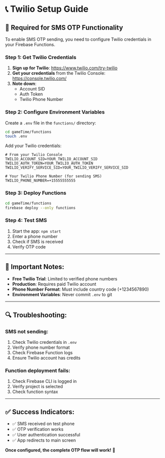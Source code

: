 # 📞 Twilio Setup Guide

## 🔧 **Required for SMS OTP Functionality**

To enable SMS OTP sending, you need to configure Twilio credentials in your Firebase Functions.

### **Step 1: Get Twilio Credentials**

1. **Sign up for Twilio**: https://www.twilio.com/try-twilio
2. **Get your credentials** from the Twilio Console: https://console.twilio.com/
3. **Note down**:
   - Account SID
   - Auth Token
   - Twilio Phone Number

### **Step 2: Configure Environment Variables**

Create a `.env` file in the `functions/` directory:

```bash
cd gameTime/functions
touch .env
```

Add your Twilio credentials:

```env
# From your Twilio Console
TWILIO_ACCOUNT_SID=YOUR_TWILIO_ACCOUNT_SID
TWILIO_AUTH_TOKEN=YOUR_TWILIO_AUTH_TOKEN
TWILIO_VERIFY_SERVICE_SID=YOUR_TWILIO_VERIFY_SERVICE_SID

# Your Twilio Phone Number (for sending SMS)
TWILIO_PHONE_NUMBER=+15555555555
```

### **Step 3: Deploy Functions**

```bash
cd gameTime/functions
firebase deploy --only functions
```

### **Step 4: Test SMS**

1. Start the app: `npm start`
2. Enter a phone number
3. Check if SMS is received
4. Verify OTP code

---

## 🚨 **Important Notes:**

- **Free Twilio Trial**: Limited to verified phone numbers
- **Production**: Requires paid Twilio account
- **Phone Number Format**: Must include country code (+1234567890)
- **Environment Variables**: Never commit `.env` to git

---

## 🔍 **Troubleshooting:**

### **SMS not sending:**
1. Check Twilio credentials in `.env`
2. Verify phone number format
3. Check Firebase Function logs
4. Ensure Twilio account has credits

### **Function deployment fails:**
1. Check Firebase CLI is logged in
2. Verify project is selected
3. Check function syntax

---

## ✅ **Success Indicators:**

- ✅ SMS received on test phone
- ✅ OTP verification works
- ✅ User authentication successful
- ✅ App redirects to main screen

**Once configured, the complete OTP flow will work!** 🎉 
